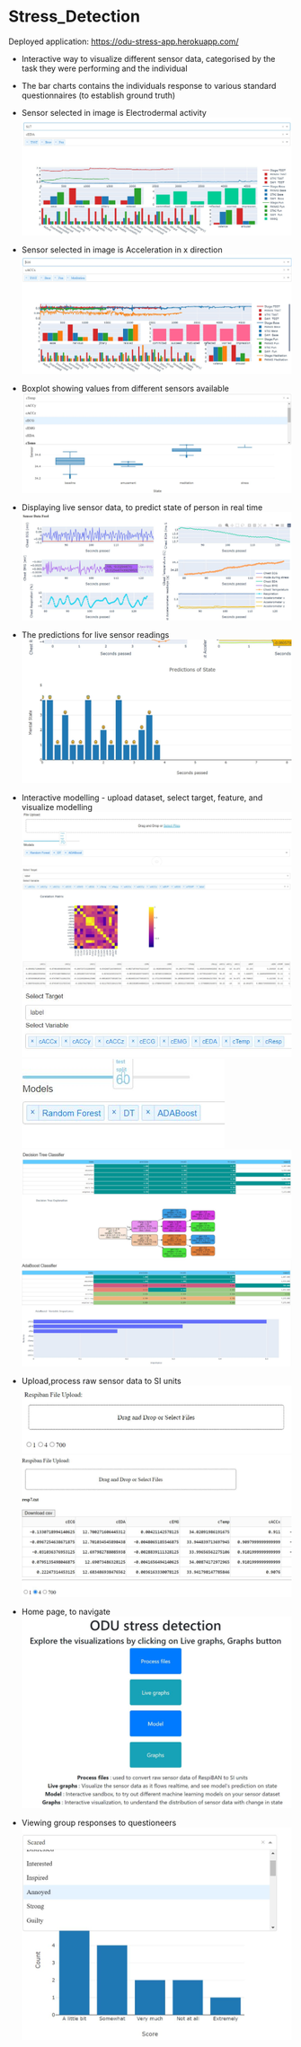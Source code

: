 # Stress_Detection
Deployed application: https://odu-stress-app.herokuapp.com/

* Interactive way to visualize different sensor data, categorised by the task they were performing and the individual
* The bar charts contains the individuals response to various standard questionnaires (to establish ground truth)
* Sensor selected in image is Electrodermal activity
![all](screenshots/all.JPG)

* Sensor selected in image is Acceleration in x direction
![all_accx](screenshots/all_accx.JPG)

* Boxplot showing values from different sensors available
![boxp](screenshots/g3.JPG)

* Displaying live sensor data, to predict state of person in real time
![live1](screenshots/lg2.JPG)
* The predictions for live sensor readings
![live2](screenshots/live_pred.JPG)

* Interactive modelling - upload dataset, select target, feature, and visualize modelling
![m1](screenshots/m1.JPG)
![m2](screenshots/m2.JPG)
![m3](screenshots/m3.JPG)
![m4](screenshots/m4.JPG)
![m5](screenshots/m6.JPG)
![m6](screenshots/m7.JPG)

* Upload,process raw sensor data to SI units
![pf1](screenshots/pf1.JPG)
![pf2](screenshots/pf2.JPG)

* Home page, to navigate
![h](screenshots/homepage.JPG)

* Viewing group responses to questioneers
![g](screenshots/g5.JPG)


